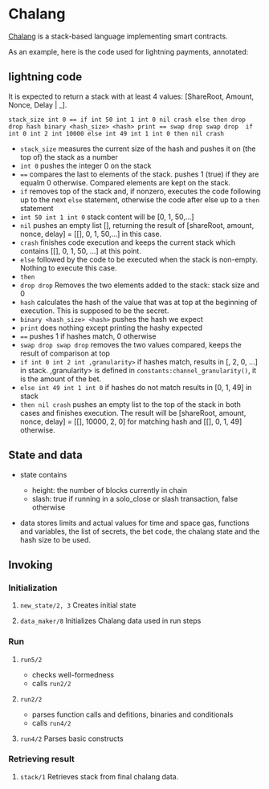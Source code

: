 # Chalang

[Chalang](https://github.com/aeternity/chalang) is a stack-based language implementing smart contracts.

As an example, here is the code used for lightning payments, annotated:

## lightning code

It is expected to return a stack with at least 4 values: [ShareRoot, Amount, Nonce, Delay | _].

``stack_size int 0 ==
if
int 50 int 1 int 0 nil crash
else then
drop drop hash binary <hash_size> <hash> print == swap drop swap drop 
if int 0 int 2 int 10000
else int 49 int 1 int 0
then nil crash``

*   `stack_size`
    measures the current size of the hash and pushes it on (the top of) the stack as a number
*   `int 0`
    pushes the integer 0 on the stack
*   `==`
    compares the last to elements of the stack. pushes 1 (true) if they are equalm 0 otherwise. Compared elements are kept on the stack.
*   `if`
    removes top of the stack and, if nonzero, executes the code following up to the next `else` statement, otherwise the code after else up to a `then` statement
*   `int 50 int 1 int 0`
    stack content will be [0, 1, 50,...]
*   `nil`
    pushes an empty list [], returning the result of [shareRoot, amount, nonce, delay] = [[], 0, 1, 50,...] in this case.
*   `crash`
    finishes code execution and keeps the current stack which contains [[], 0, 1, 50, ...] at this point.
*   `else`
    followed by the code to be executed when the stack is non-empty. Nothing to execute this case.
*   `then`
*   `drop drop`
    Removes the two elements added to the stack: stack  size and 0
*   `hash`
    calculates the hash of the value that was at top at the beginning of execution. This is supposed to be the secret.
*   `binary <hash_size> <hash>`
    pushes the hash we expect
*   `print`
    does nothing except printing the hashy expected
*   `==`
    pushes 1 if hashes match, 0 otherwise
*   `swap drop swap drop`
    removes the two values compared, keeps the result of comparison at top
*   `if int 0 int 2 int ,granularity>`
    if hashes match, results in [<granularity>, 2, 0, ...] in stack. ,granularity> is defined in `constants:channel_granularity()`, it is the amount of the bet.
*   `else int 49 int 1 int 0`
    if hashes do not match results in [0, 1, 49] in stack
*   `then nil crash`
    pushes an empty list to the top of the stack in both cases and finishes execution. The result will be [shareRoot, amount, nonce, delay] = [[], 10000, 2, 0] for matching hash and [[], 0, 1, 49] otherwise.

## State and data

*   state contains
    *   height: the number of blocks currently in chain
    *   slash:  true if running in a solo_close or slash transaction, false otherwise

*   data
    stores limits and actual values for time and space gas, functions and variables, the list of secrets, the bet code, the chalang state and the hash size to be used.

## Invoking

### Initialization

1.  `new_state/2, 3`
    Creates initial state

2.  `data_maker/8`
    Initializes Chalang data used in run steps

### Run

1.  `run5/2`
    *   checks well-formedness
    *   calls `run2/2`

2.  `run2/2`
    *   parses function calls and defitions, binaries and conditionals
    *   calls `run4/2`

3.  `run4/2`
    Parses basic constructs

### Retrieving result

1.  `stack/1`
    Retrieves stack from final chalang data.
